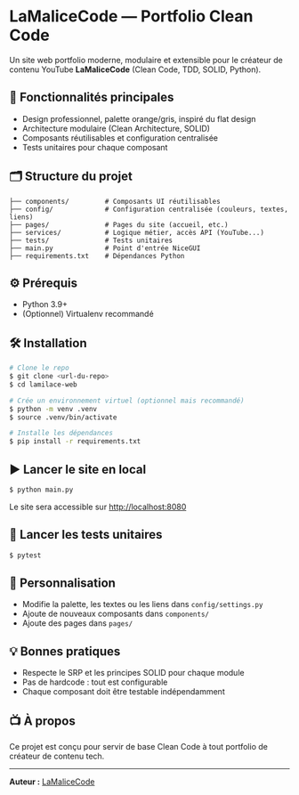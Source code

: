 # LaMaliceCode — Portfolio Clean Code

Un site web portfolio moderne, modulaire et extensible pour le créateur de contenu YouTube **LaMaliceCode** (Clean Code, TDD, SOLID, Python).

## 🚀 Fonctionnalités principales
- Design professionnel, palette orange/gris, inspiré du flat design
- Architecture modulaire (Clean Architecture, SOLID)
- Composants réutilisables et configuration centralisée
- Tests unitaires pour chaque composant

## 🗂️ Structure du projet
```
├── components/         # Composants UI réutilisables
├── config/             # Configuration centralisée (couleurs, textes, liens)
├── pages/              # Pages du site (accueil, etc.)
├── services/           # Logique métier, accès API (YouTube...)
├── tests/              # Tests unitaires
├── main.py             # Point d'entrée NiceGUI
├── requirements.txt    # Dépendances Python
```

## ⚙️ Prérequis
- Python 3.9+
- (Optionnel) Virtualenv recommandé

## 🛠️ Installation
```bash
# Clone le repo
$ git clone <url-du-repo>
$ cd lamilace-web

# Crée un environnement virtuel (optionnel mais recommandé)
$ python -m venv .venv
$ source .venv/bin/activate

# Installe les dépendances
$ pip install -r requirements.txt
```

## ▶️ Lancer le site en local
```bash
$ python main.py
```
Le site sera accessible sur [http://localhost:8080](http://localhost:8080)

## 🧪 Lancer les tests unitaires
```bash
$ pytest
```

## 🧩 Personnalisation
- Modifie la palette, les textes ou les liens dans `config/settings.py`
- Ajoute de nouveaux composants dans `components/`
- Ajoute des pages dans `pages/`

## 💡 Bonnes pratiques
- Respecte le SRP et les principes SOLID pour chaque module
- Pas de hardcode : tout est configurable
- Chaque composant doit être testable indépendamment

## 📺 À propos
Ce projet est conçu pour servir de base Clean Code à tout portfolio de créateur de contenu tech.

---

**Auteur :** [LaMaliceCode](https://www.youtube.com/@LaMaliceCode) 